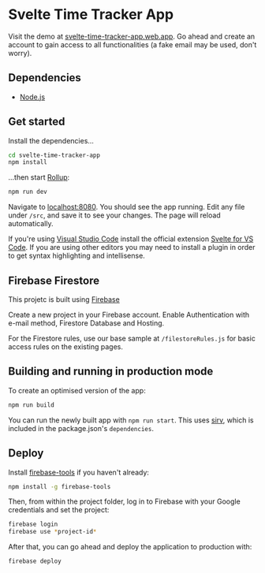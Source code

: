 # Svelte Time Tracker App

Visit the demo at [svelte-time-tracker-app.web.app](https://svelte-time-tracker-app.web.app/).
Go ahead and create an account to gain access to all functionalities (a fake email may be used, don't worry).

## Dependencies

- [Node.js](https://nodejs.org)

## Get started

Install the dependencies...

```bash
cd svelte-time-tracker-app
npm install
```

...then start [Rollup](https://rollupjs.org):

```bash
npm run dev
```

Navigate to [localhost:8080](http://localhost:8080). You should see the app running. Edit any file under `/src`, and save it to see your changes. The page will reload automatically.

If you're using [Visual Studio Code](https://code.visualstudio.com/) install the official extension [Svelte for VS Code](https://marketplace.visualstudio.com/items?itemName=svelte.svelte-vscode). If you are using other editors you may need to install a plugin in order to get syntax highlighting and intellisense.

## Firebase Firestore

This projetc is built using [Firebase](https://console.firebase.google.com)

Create a new project in your Firebase account. Enable Authentication with e-mail method, Firestore Database and Hosting.

For the Firestore rules, use our base sample at `/filestoreRules.js` for basic access rules on the existing pages.

## Building and running in production mode

To create an optimised version of the app:

```bash
npm run build
```

You can run the newly built app with `npm run start`. This uses [sirv](https://github.com/lukeed/sirv), which is included in the package.json's `dependencies`.

## Deploy

Install [firebase-tools](https://firebase.google.com/docs/cli?hl=en) if you haven't already:

```bash
npm install -g firebase-tools
```

Then, from within the project folder, log in to Firebase with your Google credentials and set the project:

```bash
firebase login
firebase use *project-id*
```

After that, you can go ahead and deploy the application to production with:

```bash
firebase deploy

```
